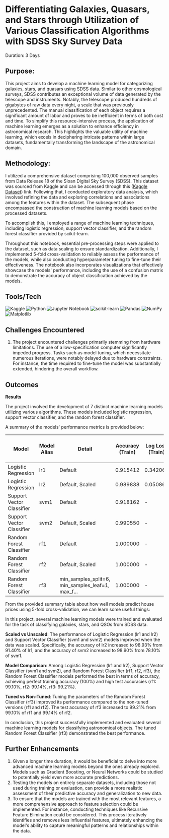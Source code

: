 # Differentiating Galaxies, Quasars, and Stars through Utilization of Various Classification Algorithms with SDSS Sky Survey Data
Duration: 3 Days
## Purpose:
This project aims to develop a machine learning model for categorizing galaxies, stars, and quasars using SDSS data. Similar to other cosmological surveys, SDSS contributes an exceptional volume of data generated by the telescope and instruments. Notably, the telescope produced hundreds of gigabytes of raw data every night, a scale that was previously unprecedented. The manual classification of each object requires a significant amount of labor and proves to be inefficient in terms of both cost and time. To simplify this resource-intensive process, the application of machine learning emerges as a solution to enhance efficiency in astronomical research. This highlights the valuable utility of machine learning, which excels in deciphering intricate patterns within large datasets, fundamentally transforming the landscape of the astronomical domain.

## Methodology:
I utilized a comprehensive dataset comprising 100,000 observed samples from Data Release 18 of the Sloan Digital Sky Survey (SDSS). This dataset was sourced from Kaggle and can be accessed through this ([Kaggle Dataset](https://www.kaggle.com/datasets/diraf0/sloan-digital-sky-survey-dr18)) link. Following that, I conducted exploratory data analysis, which involved refining the data and exploring correlations and associations among the features within the dataset. The subsequent phase encompassed the construction of machine learning models based on the processed datasets.

To accomplish this, I employed a range of machine learning techniques, including logistic regression, support vector classifier, and the random forest classifier provided by scikit-learn.

Throughout this notebook, essential pre-processing steps were applied to the dataset, such as data scaling to ensure standardization. Additionally, I implemented 5-fold cross-validation to reliably assess the performance of the models, while also conducting hyperparameter tuning to fine-tune their effectiveness. The notebook also incorporates visualizations that effectively showcase the models' performance, including the use of a confusion matrix to demonstrate the accuracy of object classification achieved by the models.

## Tools/Tech
![Kaggle](https://img.shields.io/badge/Kaggle-035a7d?style=for-the-badge&logo=kaggle&logoColor=white)
![Python](https://img.shields.io/badge/python-3670A0?style=for-the-badge&logo=python&logoColor=ffdd54)
![Jupyter Notebook](https://img.shields.io/badge/jupyter-%23FA0F00.svg?style=for-the-badge&logo=jupyter&logoColor=white)
![scikit-learn](https://img.shields.io/badge/scikit--learn-%23F7931E.svg?style=for-the-badge&logo=scikit-learn&logoColor=white)
![Pandas](https://img.shields.io/badge/pandas-%23150458.svg?style=for-the-badge&logo=pandas&logoColor=white)
![NumPy](https://img.shields.io/badge/numpy-%23013243.svg?style=for-the-badge&logo=numpy&logoColor=white)
![Matplotlib](https://img.shields.io/badge/Matplotlib-%23ffffff.svg?style=for-the-badge&logo=Matplotlib&logoColor=black)

## Challenges Encountered
1. The project encountered challenges primarily stemming from hardware limitations. The use of a low-specification computer significantly impeded progress. Tasks such as model tuning, which necessitate numerous iterations, were notably delayed due to hardware constraints. For instance, the time required to fine-tune the model was substantially extended, hindering the overall workflow.

## Outcomes
**Results**

The project involved the development of 7 distinct machine learning models utilizing various algorithms. These models included logistic regression, support vector classifier, and the random forest classifier. 

A summary of the models' performance metrics is provided below:


| Model                     | Model Alias           | Detail                                              | Accuracy (Train) | Log Loss (Train) | Accuracy (Test) | Log Loss (Test) | Cross-validated Accuracy (Test) |
|---------------------------|-----------------------|-----------------------------------------------------|------------------|------------------|-----------------|-----------------|--------------------------------|
| Logistic Regression       | lr1                   | Default                                             | 0.915412         | 0.342063         | 0.91395         | 0.35147         | 0.91400                        |
| Logistic Regression       | lr2                   | Default, Scaled                                    | 0.989838         | 0.050864         | 0.98840         | 0.058638        | 0.98931                        |
| Support Vector Classifier | svm1                  | Default                                             | 0.918162         | -                | 0.91310         | -               | 0.78097                        |
| Support Vector Classifier | svm2                  | Default, Scaled                                    | 0.990550         | -                | 0.98860         | -               | 0.98908                        |
| Random Forest Classifier  | rf1                   | Default                                             | 1.000000         | -                | 0.99085         | -               | 0.99104                        |
| Random Forest Classifier  | rf2                   | Default, Scaled                                    | 1.000000         | -                | 0.99115         | -               | 0.99142                        |
| Random Forest Classifier  | rf3                   | min_samples_split=6, min_samples_leaf=1, max_f... | 1.000000         | -                | 0.99150         | -               | 0.99217                        |

From the provided summary table about how well models predict house prices using 5-fold cross-validation, we can learn some useful things:

In this project, several machine learning models were trained and evaluated for the task of classifying galaxies, stars, and QSOs from SDSS data.

**Scaled vs Unscaled**: The performance of Logistic Regression (lr1 and lr2) and Support Vector Classifier (svm1 and svm2) models improved when the data was scaled. Specifically, the accuracy of lr2 increased to 98.93% from 91.40% of lr1, and the accuracy of svm2 increased to 98.90% from 78.10% of svm1.

**Model Comparison**: Among Logistic Regression (lr1 and lr2), Support Vector Classifier (svm1 and svm2), and Random Forest Classifier (rf1, rf2, rf3), the Random Forest Classifier models performed the best in terms of accuracy, achieving perfect training accuracy (100%) and high test accuracies (rf1: 99.10%, rf2: 99.14%, rf3: 99.21%).

**Tuned vs Non-Tuned**: Tuning the parameters of the Random Forest Classifier (rf3) improved its performance compared to the non-tuned versions (rf1 and rf2). The test accuracy of rf3 increased to 99.21% from 99.10% of rf1 and 99.14% of rf2.

In conclusion, this project successfully implemented and evaluated several machine learning models for classifying astronomical objects. The tuned Random Forest Classifier (rf3) demonstrated the best performance.

## Further Enhancements
1. Given a longer time duration, it would be beneficial to delve into more advanced machine learning models beyond the ones already explored. Models such as Gradient Boosting, or Neural Networks could be studied to potentially yield even more accurate predictions.
2. Testing the models on entirely separate datasets, including those not used during training or evaluation, can provide a more realistic assessment of their predictive accuracy and generalization to new data.
3. To ensure that the models are trained with the most relevant features, a more comprehensive approach to feature selection could be implemented. For instance, conducting techniques like Recursive Feature Elimination could be considered. This process iteratively identifies and removes less influential features, ultimately enhancing the model's ability to capture meaningful patterns and relationships within the data.
